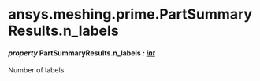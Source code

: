 # ansys.meshing.prime.PartSummaryResults.n_labels

#### *property* PartSummaryResults.n_labels *: [int](https://docs.python.org/3.11/library/functions.html#int)*

Number of labels.

<!-- !! processed by numpydoc !! -->
